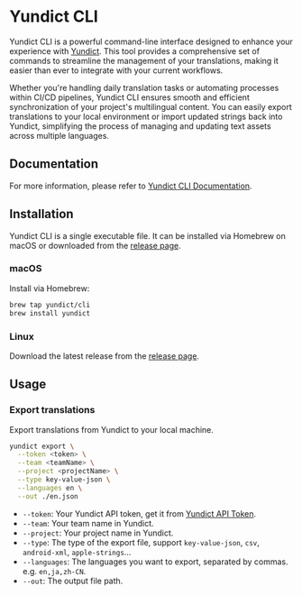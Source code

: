 # Yundict CLI

Yundict CLI is a powerful command-line interface designed to enhance your experience with [Yundict](https://yundict.com/). This tool provides a comprehensive set of commands to streamline the management of your translations, making it easier than ever to integrate with your current workflows.

Whether you're handling daily translation tasks or automating processes within CI/CD pipelines, Yundict CLI ensures smooth and efficient synchronization of your project's multilingual content. You can easily export translations to your local environment or import updated strings back into Yundict, simplifying the process of managing and updating text assets across multiple languages.

## Documentation

For more information, please refer to [Yundict CLI Documentation](https://yundict.com/docs/cli/).

## Installation

Yundict CLI is a single executable file. It can be installed via Homebrew on macOS or downloaded from the [release page](https://github.com/yundict/yundict-cli/releases).

### macOS

Install via Homebrew:

```bash
brew tap yundict/cli
brew install yundict
```

### Linux

Download the latest release from the [release page]((https://github.com/yundict/yundict-cli/releases)).

## Usage

### Export translations

Export translations from Yundict to your local machine.

```bash
yundict export \
  --token <token> \
  --team <teamName> \
  --project <projectName> \
  --type key-value-json \
  --languages en \
  --out ./en.json
```

- `--token`: Your Yundict API token, get it from [Yundict API Token](https://app.yundict.com/settings/api-tokens).
- `--team`: Your team name in Yundict.
- `--project`: Your project name in Yundict.
- `--type`: The type of the export file, support `key-value-json`, `csv`, `android-xml`, `apple-strings`...
- `--languages`: The languages you want to export, separated by commas. e.g. `en,ja,zh-CN`.
- `--out`: The output file path.